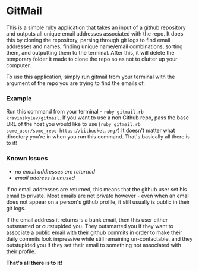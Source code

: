 # GitMail
This is a simple ruby application that takes an input of a github repository and outputs all unique email addresses associated with the repo. It does this by cloning the repository, parsing through git logs to find email addresses and names, finding unique name/email combinations, sorting them, and outputting them to the terminal. After this, it will delete the temporary folder it made to clone the repo so as not to clutter up your computer.

To use this application, simply run gitmail from your terminal with the argument of the repo you are trying to find the emails of.

### Example
Run this command from your terminal -
`ruby gitmail.rb kravinskylev/gitmail`.
If you want to use a non Github repo, pass the base URL of the host you would like to use (`ruby gitmail.rb some_user/some_repo https://bitbucket.org/`)
It doesn't matter what directory you're in when you run this command.
That's basically all there is to it!

### Known Issues
* *no email addresses are returned*
* *email address is unused*

If no email addresses are returned, this means that the github user set his email to private. Most emails are not private however - even when an email does not appear on a person's github profile, it still usually is public in their git logs.

If the email address it returns is a bunk email, then this user either outsmarted or outstupided you. They outsmarted you if they want to associate a public email with their github commits in order to make their daily commits look impressive while still remaining un-contactable, and they outstupided you if they set their email to something not associated with their profile.

**That's all there is to it!**
